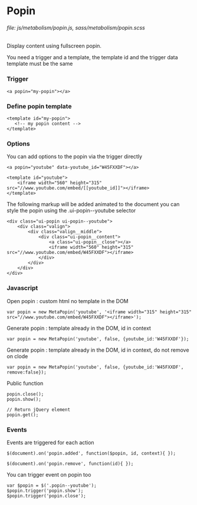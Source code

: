 # Popin

###### file: js/metabolism/popin.js, sass/metabolism/popin.scss

Display content using fullscreen popin.

You need a trigger and a template, the template id and the trigger data template must be the same
     
### Trigger

~~~~
<a popin="my-popin"></a>
~~~~
    
### Define popin template

~~~~
<template id="my-popin">
   <!-- my popin content -->
</template>
~~~~

### Options

You can add options to the popin via the trigger directly

~~~~
<a popin="youtube" data-youtube_id="W45FXXDF"></a>
~~~~
~~~~
<template id="youtube">
    <iframe width="560" height="315" src="//www.youtube.com/embed/[[youtube_id]]"></iframe>
</template>
~~~~
     
The following markup will be added animated to the document you can style the popin using the .ui-popin--youtube selector

~~~~
<div class="ui-popin ui-popin--youtube">
    <div class="valign">
        <div class="valign__middle">
            <div class="ui-popin__content">
                <a class="ui-popin__close"></a>
                <iframe width="560" height="315" src="//www.youtube.com/embed/W45FXXDF"></iframe>
            </div>
        </div>
    </div>
</div>
~~~~
     
### Javascript

Open popin : custom html no template in the DOM

~~~~
var popin = new MetaPopin('youtube', '<iframe width="315" height="315" src="//www.youtube.com/embed/W45FXXDF"></iframe>');
~~~~
    
Generate popin : template already in the DOM, id in context

~~~~
var popin = new MetaPopin('youtube', false, {youtube_id:'W45FXXDF'});
~~~~
    
Generate popin : template already in the DOM, id in context, do not remove on clode

~~~~
var popin = new MetaPopin('youtube', false, {youtube_id:'W45FXXDF', remove:false});
~~~~
     
Public function

~~~~
popin.close();
popin.show();

// Return jQuery element
popin.get();
~~~~

### Events

Events are triggered for each action

~~~
$(document).on('popin.added', function($popin, id, context){ });
~~~
~~~
$(document).on('popin.remove', function(id){ });
~~~~

You can trigger event on popin too

~~~
var $popin = $('.popin--youtube');
$popin.trigger('popin.show');
$popin.trigger('popin.close');
~~~
